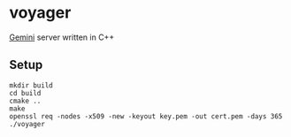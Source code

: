 # voyager

[Gemini](https://geminiprotocol.net/) server written in C++

## Setup

```
mkdir build
cd build
cmake ..
make
openssl req -nodes -x509 -new -keyout key.pem -out cert.pem -days 365
./voyager
```
